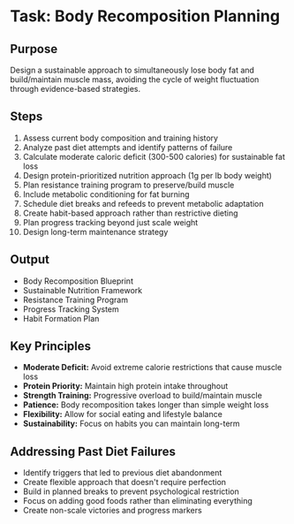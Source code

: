 # Task: Body Recomposition Planning

## Purpose
Design a sustainable approach to simultaneously lose body fat and build/maintain muscle mass, avoiding the cycle of weight fluctuation through evidence-based strategies.

## Steps
1. Assess current body composition and training history
2. Analyze past diet attempts and identify patterns of failure
3. Calculate moderate caloric deficit (300-500 calories) for sustainable fat loss
4. Design protein-prioritized nutrition approach (1g per lb body weight)
5. Plan resistance training program to preserve/build muscle
6. Include metabolic conditioning for fat burning
7. Schedule diet breaks and refeeds to prevent metabolic adaptation
8. Create habit-based approach rather than restrictive dieting
9. Plan progress tracking beyond just scale weight
10. Design long-term maintenance strategy

## Output
- Body Recomposition Blueprint
- Sustainable Nutrition Framework
- Resistance Training Program
- Progress Tracking System
- Habit Formation Plan

## Key Principles
- **Moderate Deficit:** Avoid extreme calorie restrictions that cause muscle loss
- **Protein Priority:** Maintain high protein intake throughout
- **Strength Training:** Progressive overload to build/maintain muscle
- **Patience:** Body recomposition takes longer than simple weight loss
- **Flexibility:** Allow for social eating and lifestyle balance
- **Sustainability:** Focus on habits you can maintain long-term

## Addressing Past Diet Failures
- Identify triggers that led to previous diet abandonment
- Create flexible approach that doesn't require perfection
- Build in planned breaks to prevent psychological restriction
- Focus on adding good foods rather than eliminating everything
- Create non-scale victories and progress markers 
